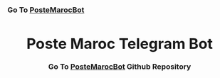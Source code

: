 <h3>Go To <a href="https://github.com/h4fide/postemarocbot">PosteMarocBot</a><h3><center>

<div align="center">
  <h1>Poste Maroc Telegram Bot</h1>
  Go To <a href="https://github.com/h4fide/postemarocbot">PosteMarocBot</a> Github Repository 
</div>